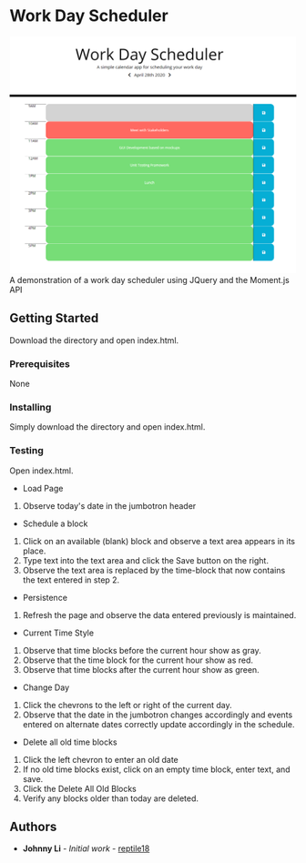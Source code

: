 # Work Day Scheduler
![alt text](https://github.com/reptile18/Work-Day-Scheduler/blob/master/Assets/schedule.png?raw=true "work day scheduler")
A demonstration of a work day scheduler using JQuery and the Moment.js API

## Getting Started

Download the directory and open index.html.

### Prerequisites

None

### Installing

Simply download the directory and open index.html.

### Testing

Open index.html.

* Load Page
1. Observe today's date in the jumbotron header
   
* Schedule a block
1. Click on an available (blank) block and observe a text area appears in its place.
2. Type text into the text area and click the Save button on the right.
3. Observe the text area is replaced by the time-block that now contains the text entered in step 2.

* Persistence
1. Refresh the page and observe the data entered previously is maintained.

* Current Time Style
1. Observe that time blocks before the current hour show as gray.
2. Observe that the time block for the current hour show as red.
3. Observe that time blocks after the current hour show as green.

* Change Day
1. Click the chevrons to the left or right of the current day.
2. Observe that the date in the jumbotron changes accordingly and events entered on alternate dates correctly update accordingly in the schedule.

* Delete all old time blocks
1. Click the left chevron to enter an old date
2. If no old time blocks exist, click on an empty time block, enter text, and save.
3. Click the Delete All Old Blocks
4. Verify any blocks older than today are deleted.

## Authors

* **Johnny Li** - *Initial work* - [reptile18](https://github.com/reptile18)
